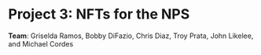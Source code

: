 # Project 3: NFTs for the NPS

**Team**: Griselda Ramos, Bobby DiFazio, Chris Diaz, Troy Prata, John Likelee, and Michael Cordes  

